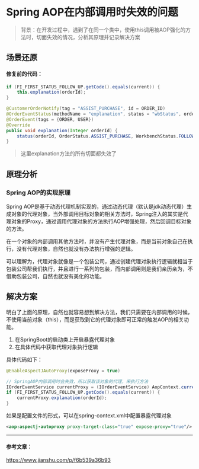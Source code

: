 # Spring AOP在内部调用时失效的问题

> 背景：在开发过程中，遇到了在同一个类中，使用this调用被AOP强化的方法时，切面失效的情况，分析其原理并记录解决方案

## 场景还原

#### 修复前的代码：

```java
if (FI_FIRST_STATUS_FOLLOW_UP.getCode().equals(current)) {
	this.explanation(orderId);
}
```

```java
@CustomerOrderNotify(tag = "ASSIST_PURCHASE", id = ORDER_ID)
@OrderEventStatus(methodName = "explanation", status = "wbStatus", orderTag = OrderTag.orderId)
@OrderEvent(tags = {ORDER, USER})
@Override
public void explanation(Integer orderId) {
	status(orderId, OrderStatus.ASSIST_PURCHASE, WorkbenchStatus.FOLLOW_UP);
}
```

> 这里explanation方法的所有切面都失效了

## 原理分析

### Spring AOP的实现原理

Spring AOP是基于动态代理机制实现的，通过动态代理（默认是jdk动态代理）生成对象的代理对象，当外部调用目标对象的相关方法时，Spring注入的其实是代理对象的Proxy，通过调用代理对象的方法执行AOP增强处理，然后回调目标对象的方法。

在一个对象的内部调用其他方法时，并没有产生代理对象，而是当前对象自己在执行，没有代理对象，自然也就没有办法执行增强的逻辑。

可以理解为，代理对象就像是一个包装公司，通过创建代理对象执行逻辑就相当于包装公司帮我们执行，并且进行一系列的包装，而内部调用则是我们亲历亲为，不借助包装公司，自然也就没有美化的功能。

## 解决方案

明白了上面的原理，自然也就容易想到解决方法，我们只需要在内部调用的时候，不使用当前对象（this），而是获取到它的代理对象即可正常的触发AOP的相关功能。

1. 在SpringBoot的启动类上开启暴露代理对象
2. 在具体代码中获取代理对象执行逻辑

具体代码如下：

```java
@EnableAspectJAutoProxy(exposeProxy = true)
```

```java
// SpringAOP内部调用时会失效，所以获取该对象的代理，来执行方法
IOrderEventService currentProxy = (IOrderEventService) AopContext.currentProxy();
if (FI_FIRST_STATUS_FOLLOW_UP.getCode().equals(current)) {
	currentProxy.explanation(orderId);
}
```
如果是配置文件的形式，可以在spring-context.xml中配置暴露代理对象
```xml
<aop:aspectj-autoproxy proxy-target-class="true" expose-proxy="true"/>
```

---

#### 参考文章：

https://www.jianshu.com/p/f6b539a36b93